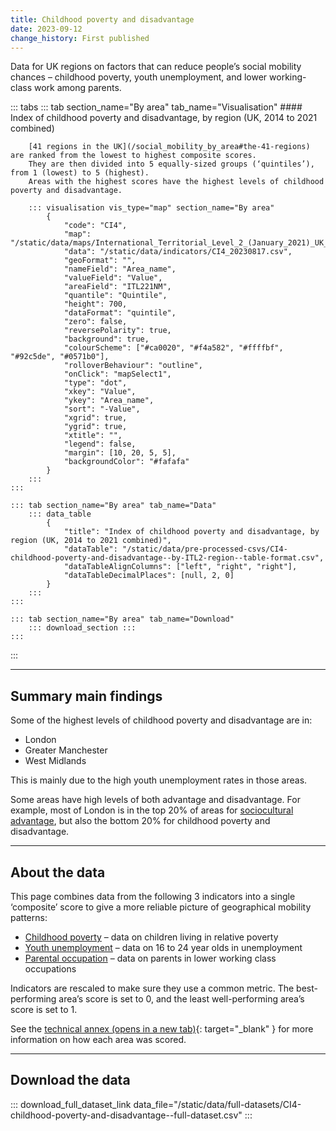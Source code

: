 ```yaml
---
title: Childhood poverty and disadvantage
date: 2023-09-12
change_history: First published
---
```


Data for UK regions on factors that can reduce people’s social mobility chances – childhood poverty,
youth unemployment, and lower working-class work among parents.

::: tabs
    ::: tab section_name="By area" tab_name="Visualisation"
        #### Index of childhood poverty and disadvantage, by region (UK, 2014 to 2021 combined)

        [41 regions in the UK](/social_mobility_by_area#the-41-regions) are ranked from the lowest to highest composite scores.
        They are then divided into 5 equally-sized groups (‘quintiles’), from 1 (lowest) to 5 (highest).
        Areas with the highest scores have the highest levels of childhood poverty and disadvantage.

        ::: visualisation vis_type="map" section_name="By area"
            {
                "code": "CI4",
                "map": "/static/data/maps/International_Territorial_Level_2_(January_2021)_UK_BUC.json",
                "data": "/static/data/indicators/CI4_20230817.csv",
                "geoFormat": "",
                "nameField": "Area_name",
                "valueField": "Value",
                "areaField": "ITL221NM",
                "quantile": "Quintile",
                "height": 700,
                "dataFormat": "quintile",
                "zero": false,
                "reversePolarity": true,
                "background": true,
                "colourScheme": ["#ca0020", "#f4a582", "#ffffbf", "#92c5de", "#0571b0"],
                "rolloverBehaviour": "outline",
                "onClick": "mapSelect1",
                "type": "dot",
                "xkey": "Value",
                "ykey": "Area_name",
                "sort": "-Value",
                "xgrid": true,
                "ygrid": true,
                "xtitle": "",
                "legend": false,
                "margin": [10, 20, 5, 5],
                "backgroundColor": "#fafafa"
            }
        :::
    :::

    ::: tab section_name="By area" tab_name="Data"
        ::: data_table
            {
                "title": "Index of childhood poverty and disadvantage, by region (UK, 2014 to 2021 combined)",
                "dataTable": "/static/data/pre-processed-csvs/CI4-childhood-poverty-and-disadvantage--by-ITL2-region--table-format.csv",
                "dataTableAlignColumns": ["left", "right", "right"],
                "dataTableDecimalPlaces": [null, 2, 0]
            }
        :::
    :::

    ::: tab section_name="By area" tab_name="Download"
        ::: download_section :::
    :::
:::

---

## Summary main findings
Some of the highest levels of childhood poverty and disadvantage are in:

* London
* Greater Manchester
* West Midlands

This is mainly due to the high youth unemployment rates in those areas.

Some areas have high levels of both advantage and disadvantage.
For example, most of London is in the top 20% of areas for
[sociocultural advantage](/drivers_of_social_mobility/composite_indices/socio-cultural_advantage), but also
the bottom 20% for childhood poverty and disadvantage.

---

## About the data
This page combines data from the following 3 indicators into a single ‘composite’ score to give a more
reliable picture of geographical mobility patterns:

* [Childhood poverty](/drivers_of_social_mobility/conditions_of_childhood/childhood_poverty)
  – data on children living in relative poverty
* [Youth unemployment](/drivers_of_social_mobility/work_opportunities_for_young_people/youth_unemployment)
  – data on 16 to 24 year olds in unemployment
* [Parental occupation](/drivers_of_social_mobility/conditions_of_childhood/distribution_of_parental_occupation)
  – data on parents in lower working class occupations

Indicators are rescaled to make sure they use a common metric.
The best-performing area’s score is set to 0, and the least well-performing area’s score is set to 1.

See the [technical annex (opens in a new tab)](https://www.gov.uk/government/publications/state-of-the-nation-2023-people-and-places/technical-annex#composite-indices-methodology){: target="_blank" }
for more information on how each area was scored.

---

## Download the data

::: download_full_dataset_link data_file="/static/data/full-datasets/CI4-childhood-poverty-and-disadvantage--full-dataset.csv" :::
